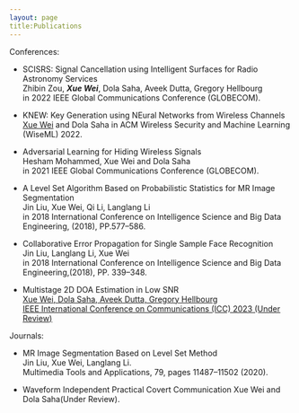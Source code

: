```yaml
---
layout: page
title:Publications
---
```


<!-- ***Xue Wei*** -->

Conferences:
* SCISRS: Signal Cancellation using Intelligent Surfaces for Radio Astronomy Services<br/>
Zhibin Zou, ***Xue Wei***, Dola Saha, Aveek Dutta, Gregory Hellbourg <br/>
in 2022 IEEE Global Communications Conference (GLOBECOM).

* KNEW: Key Generation using NEural Networks from Wireless Channels <br/>
<ins>Xue Wei</ins> and Dola Saha
in ACM Wireless Security and Machine Learning (WiseML) 2022.

* Adversarial Learning for Hiding Wireless Signals<br/>
Hesham Mohammed, </ins>Xue Wei</ins> and Dola Saha <br/>
in 2021 IEEE Global Communications Conference (GLOBECOM).



* A Level Set Algorithm Based on Probabilistic Statistics for MR Image Segmentation<br/>
Jin Liu, </ins>Xue Wei</ins>, Qi Li, Langlang Li <br/>
in 2018 International Conference on Intelligence Science and Big Data Engineering, (2018), PP.577–586.

* Collaborative Error Propagation for Single Sample Face Recognition <br/>
Jin Liu, Langlang Li, </ins>Xue Wei</ins> <br/>
in 2018 International Conference on Intelligence Science and Big Data Engineering,(2018), PP. 339–348.



* Multistage 2D DOA Estimation in Low SNR <br/>
<ins>Xue Wei<ins>, Dola Saha, Aveek Dutta, Gregory Hellbourg <br/>
IEEE International Conference on Communications (ICC) 2023 (Under Review)
  
Journals:
* MR Image Segmentation Based on Level Set Method <br/>
Jin Liu, </ins>Xue Wei</ins>, Langlang Li. <br/>
Multimedia Tools and Applications, 79, pages 11487–11502 (2020).

* Waveform Independent Practical Covert Communication </ins>Xue Wei</ins> and Dola Saha(Under Review).

<!-- **Not Pure Poole** is a simple, beautiful, and powerful Jekyll theme for blogs. It is built on [Poole](https://github.com/poole/poole) and [Pure](https://purecss.io/).

For more information about Not Pure Poole, please browse the [README](https://github.com/vszhub/not-pure-poole) file. -->







